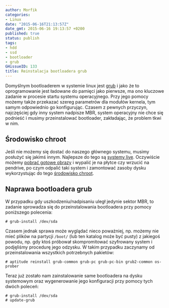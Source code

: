 ```yaml
---
author: Morfik
categories:
- Linux
date: "2015-06-16T21:13:57Z"
date_gmt: 2015-06-16 19:13:57 +0200
published: true
status: publish
tags:
- hdd
- ssd
- bootloader
- grub
GHissueID: 133
title: Reinstalacja bootloadera grub
---
```


Domyślnym bootloaderem w systemie linux jest [grub](https://www.gnu.org/software/grub/) i jako że
to oprogramowanie jest ładowane do pamięci jako pierwsze, ma ono kluczowe zadanie w procesie startu
systemu operacyjnego. Przy jego pomocy możemy także przekazać szereg parametrów dla modułów kernela,
tym samym odpowiednio go konfigurując. Czasem z pewnych przyczyn, najczęściej gdy inny system
nadpisze MBR, system operacyjny nie chce się podnieść i musimy przeinstalować bootloader,
zakładając, że problem tkwi w nim.

<!--more-->
## Środowisko chroot

Jeśli nie możemy się dostać do naszego głównego systemu, musimy posłużyć się jakimś innym. Najlepsze
do tego są [systemy live](/post/wlasny-system-live-i-tworzenie-go-od-podstaw/).
Oczywiście możemy [pobrać gotowe obrazy](https://www.debian.org/CD/live/) i wypalić je na płytce czy
wrzucić na pendrive, po czym odpalić taki system i zamontować zasoby dysku wykorzystując do tego
[środowisko chroot](/post/przygotowanie-srodowiska-chroot-do-pracy/).

## Naprawa bootloadera grub

W przypadku gdy uszkodzeniu/nadpisaniu uległ jedynie sektor MBR, to zadanie sprowadza się do
przeinstalowania bootloadera przy pomocy poniższego polecenia:

    # grub-install /dev/sda

Czasem jednak sprawa może wyglądać nieco poważniej, np. możemy nie mieć plików na partycji `/boot/`
(lub ten katalog może być pusty) z jakiegoś powodu, np. gdy ktoś próbował skompromitować szyfrowany
system i podjęliśmy procedurę jego odzysku. W takim przypadku zaczynamy od przeinstalowania
wszystkich potrzebnych pakietów:

    # aptitude reinstall grub-common grub-pc grub-pc-bin grub2-common os-prober

Teraz już zostało nam zainstalowanie same bootloadera na dysku systemowym oraz wygenerowanie jego
konfiguracji przy pomocy tych dwóch poleceń:

    # grub-install /dev/sda
    # update-grub
